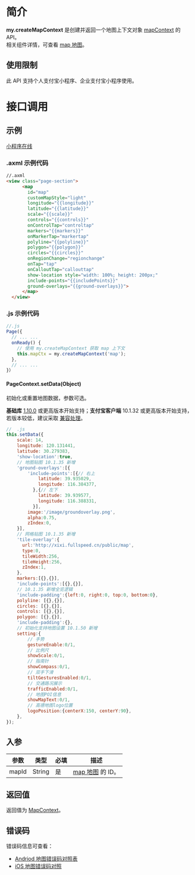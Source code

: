 # 简介
**my.createMapContext** 是创建并返回一个地图上下文对象 [mapContext](https://opendocs.alipay.com/mini/api/mapcontext) 的 API。<br />相关组件详情，可查看 [map 地图](https://opendocs.alipay.com/mini/component/map)。

## 使用限制

此 API 支持个人支付宝小程序、企业支付宝小程序使用。

# 接口调用

## 示例

[小程序在线](https://opendocs.alipay.com/examples/e6c96e43-42d1-4fcb-8b6f-bbcdfc67f0b1) 

### .axml 示例代码
```html
//.axml 
<view class="page-section">
      <map
        id="map"
        customMapStyle="light"
        longitude="{{longitude}}"
        latitude="{{latitude}}"
        scale="{{scale}}"
        controls="{{controls}}"
        onControlTap="controltap"
        markers="{{markers}}"
        onMarkerTap="markertap"
        polyline="{{polyline}}"
        polygon="{{polygon}}"
        circles="{{circles}}"
        onRegionChange="regionchange"
        onTap="tap"
        onCalloutTap="callouttap"
        show-location style="width: 100%; height: 200px;"
        include-points="{{includePoints}}"
        ground-overlays="{{ground-overlays}}">
      </map>
  </view>
```

### .js 示例代码
```javascript
//.js
Page({
  // ... ...
  onReady() {
    // 使用 my.createMapContext 获取 map 上下文
    this.mapCtx = my.createMapContext('map');
  },
  // ... ...
}）
```

#### PageContext.setData(Object)

初始化或重置地图数据，参数可选。

**基础库** [1.10.0](https://opendocs.alipay.com/mini/framework/lib) 或更高版本开始支持；**支付宝客户端** 10.1.32 或更高版本开始支持，若版本较低，建议采取 [兼容处理](https://opendocs.alipay.com/mini/framework/compatibility)。

```javascript
//  .js
this.setData({
    scale: 14,
    longitude: 120.131441,
    latitude: 30.279383,
    'show-location':true,
    // 地图贴图 10.1.35 新增
    'ground-overlays':[{
        'include-points':[{// 右上
            latitude: 39.935029,
            longitude: 116.384377,
          },{// 左下
            latitude: 39.939577,
            longitude: 116.388331,
          }],
        image:'/image/groundoverlay.png',
        alpha:0.75,
        zIndex:0,
    }],
    // 网格贴图 10.1.35 新增
    'tile-overlay':{
      url:'http://xixi.fullspeed.cn/public/map',
      type:0,
      tileWidth:256,
      tileHeight:256,
      zIndex:1,
    },
    markers:[{},{}],
    'include-points':[{},{}],
    // 10.1.35 新增全览逻辑
    'include-padding':{left:0, right:0, top:0, bottom:0},
    polyline: [{},{}],
    circles: [{},{}],
    controls: [{},{}],
    polygon: [{},{}],
    'include-padding':{},
    // 初始化支持地图设置 10.1.50 新增
    setting:{
        // 手势
        gestureEnable:0/1,
        // 比例尺
        showScale:0/1,
        // 指南针
        showCompass:0/1,
        // 双手下滑
        tiltGesturesEnabled:0/1,
        // 交通路况展示
        trafficEnabled:0/1,                     
        // 地图POI信息
        showMapText:0/1, 
        // 高德地图logo位置
        logoPosition:{centerX:150, centerY:90},                       
    },
});
```

## 入参

| **参数** | **类型** | **必填** | **描述** |
| --- | --- | --- | --- |
| mapId | String | 是 | [map 地图](https://opendocs.alipay.com/mini/component/map) 的 ID。 |


## 返回值

返回值为 [MapContext](https://opendocs.alipay.com/mini/api/mapcontext)。

## 错误码

错误码信息可查看：

- [Andriod 地图错误码对照表](https://lbs.amap.com/api/android-sdk/guide/map-tools/error-code)
- [iOS 地图错误码对照](https://lbs.amap.com/api/ios-sdk/guide/map-tool/errorcode/)
